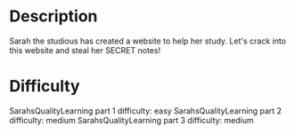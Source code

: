 # Description

Sarah the studious has created a website to help her study. Let's crack into this website and steal her SECRET notes!

# Difficulty

SarahsQualityLearning part 1 difficulty: easy
SarahsQualityLearning part 2 difficulty: medium
SarahsQualityLearning part 3 difficulty: medium